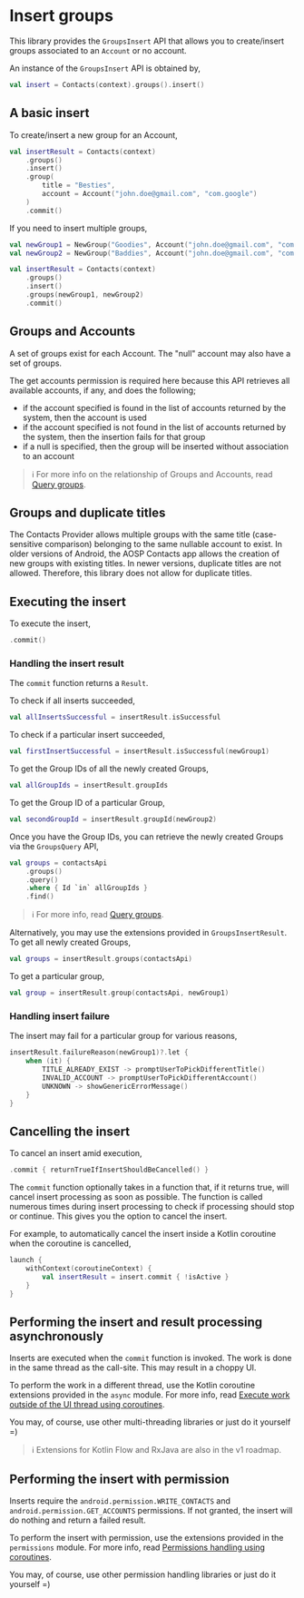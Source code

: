 # Insert groups

This library provides the `GroupsInsert` API that allows you to create/insert groups associated to
an `Account` or no account.

An instance of the `GroupsInsert` API is obtained by,

```kotlin
val insert = Contacts(context).groups().insert()
```

## A basic insert

To create/insert a new group for an Account,

```kotlin
val insertResult = Contacts(context)
    .groups()
    .insert()
    .group(
        title = "Besties",
        account = Account("john.doe@gmail.com", "com.google")
    )
    .commit()
```

If you need to insert multiple groups,

```kotlin
val newGroup1 = NewGroup("Goodies", Account("john.doe@gmail.com", "com.google"))
val newGroup2 = NewGroup("Baddies", Account("john.doe@gmail.com", "com.google"))

val insertResult = Contacts(context)
    .groups()
    .insert()
    .groups(newGroup1, newGroup2)
    .commit()
```

## Groups and Accounts

A set of groups exist for each Account. The "null" account may also have a set of groups.

The get accounts permission is required here because this API retrieves all available accounts,
if any, and does the following;

- if the account specified is found in the list of accounts returned by the system, then the account
  is used
- if the account specified is not found in the list of accounts returned by the system, then the 
  insertion fails for that group
- if a null is specified, then the group will be inserted without association to an account

> ℹ️ For more info on the relationship of Groups and Accounts, read [Query groups](./../groups/query-groups.md).

## Groups and duplicate titles

The Contacts Provider allows multiple groups with the same title (case-sensitive comparison) 
belonging to the same nullable account to exist. In older versions of Android, the AOSP Contacts app 
allows the creation of new groups with existing titles. In newer versions, duplicate titles are not 
allowed. Therefore, this library does not allow for duplicate titles.

## Executing the insert

To execute the insert,

```kotlin
.commit()
```

### Handling the insert result

The `commit` function returns a `Result`.

To check if all inserts succeeded,

```kotlin
val allInsertsSuccessful = insertResult.isSuccessful
```

To check if a particular insert succeeded,

```kotlin
val firstInsertSuccessful = insertResult.isSuccessful(newGroup1)
```

To get the Group IDs of all the newly created Groups,

```kotlin
val allGroupIds = insertResult.groupIds
```

To get the Group ID of a particular Group,

```kotlin
val secondGroupId = insertResult.groupId(newGroup2)
```

Once you have the Group IDs, you can retrieve the newly created Groups via the `GroupsQuery` API,

```kotlin
val groups = contactsApi
    .groups()
    .query()
    .where { Id `in` allGroupIds }
    .find()
```

> ℹ️ For more info, read [Query groups](./../groups/query-groups.md).

Alternatively, you may use the extensions provided in `GroupsInsertResult`. To get all newly created
Groups,

```kotlin
val groups = insertResult.groups(contactsApi)
```

To get a particular group,

```kotlin
val group = insertResult.group(contactsApi, newGroup1)
```

### Handling insert failure 

The insert may fail for a particular group for various reasons,

```kotlin
insertResult.failureReason(newGroup1)?.let {
    when (it) {
        TITLE_ALREADY_EXIST -> promptUserToPickDifferentTitle()
        INVALID_ACCOUNT -> promptUserToPickDifferentAccount()
        UNKNOWN -> showGenericErrorMessage()
    }   
}
```

## Cancelling the insert

To cancel an insert amid execution,

```kotlin
.commit { returnTrueIfInsertShouldBeCancelled() }
```

The `commit` function optionally takes in a function that, if it returns true, will cancel insert
processing as soon as possible. The function is called numerous times during insert processing to
check if processing should stop or continue. This gives you the option to cancel the insert.

For example, to automatically cancel the insert inside a Kotlin coroutine when the coroutine is cancelled,

```kotlin
launch {
    withContext(coroutineContext) {
        val insertResult = insert.commit { !isActive }
    }
}
```

## Performing the insert and result processing asynchronously

Inserts are executed when the `commit` function is invoked. The work is done in the same thread as
the call-site. This may result in a choppy UI.

To perform the work in a different thread, use the Kotlin coroutine extensions provided in
the `async` module. For more info,
read [Execute work outside of the UI thread using coroutines](./../async/async-execution-coroutines.md).

You may, of course, use other multi-threading libraries or just do it yourself =)

> ℹ️ Extensions for Kotlin Flow and RxJava are also in the v1 roadmap.

## Performing the insert with permission

Inserts require the `android.permission.WRITE_CONTACTS` and `android.permission.GET_ACCOUNTS` 
permissions. If not granted, the insert will do nothing and return a failed result.

To perform the insert with permission, use the extensions provided in the `permissions` module.
For more info, read [Permissions handling using coroutines](./../permissions/permissions-handling-coroutines.md).

You may, of course, use other permission handling libraries or just do it yourself =)